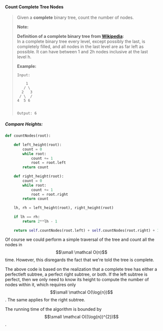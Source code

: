 #### Count Complete Tree Nodes

> Given a **complete** binary tree, count the number of nodes.
>
> **Note:**
>
> **Definition of a complete binary tree from **[**Wikipedia**](http://en.wikipedia.org/wiki/Binary_tree#Types_of_binary_trees)**:**  
>  In a complete binary tree every level, except possibly the last, is completely filled, and all nodes in the last level are as far left as possible. It can have between 1 and 2h nodes inclusive at the last level h.
>
> **Example:**
>
> ```
> Input:
>  
>     1
>    / \
>   2   3
>  / \  /
> 4  5 6
>
>
> Output: 6
> ```

##### Compare Heights:

```py
def countNodes(root):
    
    def left_height(root):
        count = 0
        while root:
            count += 1
            root = root.left
        return count
    
    def right_height(root):
        count = 0
        while root:
            count += 1
            root = root.right
        return count
    
    lh, rh = left_height(root), right_height(root)
    
    if lh == rh:
        return 2**lh - 1
    
    return self.countNodes(root.left) + self.countNodes(root.right) + 1
```

Of course we could perform a simple traversal of the tree and count all the nodes in $$\small \mathcal O(n)$$ time. However, this disregards the fact that we're told the tree is complete. 

The above code is based on the realization that a complete tree has either a perfectleft subtree, a perfect right subtree, or both. If the left subtree is perfect, then we only need to know its height to compute the number of nodes within it, which requires only $$\small \mathcal O(\log{n})$$. The same applies for the right subtree. 

The running time of the algorithm is bounded by $$\small \mathcal O((\log{n})^{2})$$. 

